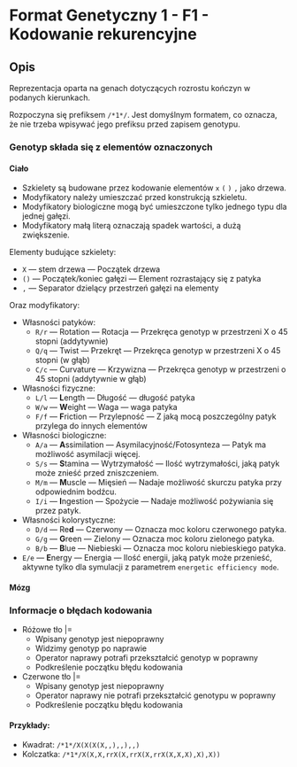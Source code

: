 # Format Genetyczny 1 - F1 - Kodowanie rekurencyjne

## Opis

Reprezentacja oparta na genach dotyczących rozrostu kończyn w podanych kierunkach.

Rozpoczyna się prefiksem `/*1*/`. Jest domyślnym formatem, co oznacza, że nie trzeba wpisywać jego prefiksu
przed zapisem genotypu.

### Genotyp składa się z elementów oznaczonych

#### Ciało

- Szkielety są budowane przez kodowanie elementów `x` `(` `)` `,` jako drzewa.
- Modyfikatory należy umieszczać przed konstrukcją szkieletu.
- Modyfikatory biologiczne mogą być umieszczone tylko jednego typu dla jednej gałęzi.
- Modyfikatory małą literą oznaczają spadek wartości, a dużą zwiększenie.

Elementy budujące szkielety:

- `X` — stem drzewa — Początek drzewa
- `()` — Początek/koniec gałęzi — Element rozrastający się z patyka
- `,` — Separator dzielący przestrzeń gałęzi na elementy

Oraz modyfikatory:

- Własności patyków:
    - `R/r` — Rotation — Rotacja — Przekręca genotyp w przestrzeni X o 45 stopni (addytywnie)
    - `Q/q` — Twist — Przekręt — Przekręca genotyp w przestrzeni X o 45 stopni (w głąb)
    - `C/c` — Curvature — Krzywizna — Przekręca genotyp w przestrzeni o 45 stopni (addytywnie w głąb)
- Własności fizyczne:
    - `L/l` — **L**ength — Długość — długość patyka
    - `W/w` — **W**eight — Waga — waga patyka
    - `F/f` — **F**riction — Przylepność — Z jaką mocą poszczególny patyk przylega do innych elementów
- Własności biologiczne:
    - `A/a` — **A**ssimilation — Asymilacyjność/Fotosynteza — Patyk ma możliwość asymilacji więcej.
    - `S/s` — **S**tamina — Wytrzymałość — Ilość wytrzymałości, jaką patyk może znieść przed zniszczeniem.
    - `M/m` — **M**uscle — Mięsień — Nadaje możliwość skurczu patyka przy odpowiednim bodźcu.
    - `I/i` — **I**ngestion — Spożycie — Nadaje możliwość pożywiania się przez patyk.
- Własności kolorystyczne:
    - `D/d` — Re**d** — Czerwony — Oznacza moc koloru czerwonego patyka.
    - `G/g` — **G**reen — Zielony — Oznacza moc koloru zielonego patyka.
    - `B/b` — **B**lue — Niebieski — Oznacza moc koloru niebieskiego patyka.
- `E/e` — **E**nergy — Energia — Ilość energii, jaką patyk może przenieść, aktywne tylko dla symulacji z
  parametrem `energetic efficiency mode`.

#### Mózg

### Informacje o błędach kodowania

- Różowe tło |=
    - Wpisany genotyp jest niepoprawny
    - Widzimy genotyp po naprawie
    - Operator naprawy potrafi przekształcić genotyp w poprawny
    - Podkreślenie początku błędu kodowania
- Czerwone tło |=
    - Wpisany genotyp jest niepoprawny
    - Operator naprawy nie potrafi przekształcić genotypu w poprawny
    - Podkreślenie początku błędu kodowania

#### Przykłady:

- Kwadrat: `/*1*/X(X(X(X,,),,),,)`
- Kolczatka: `/*1*/X(X,X,rrX(X,rrX(X,rrX(X,X,X),X),X))`
